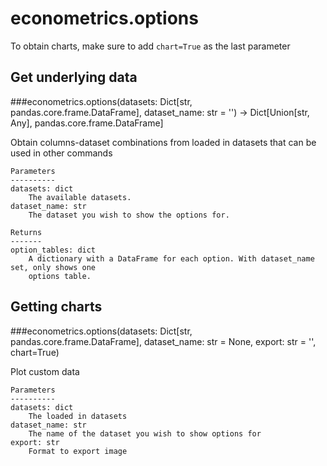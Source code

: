 # econometrics.options

To obtain charts, make sure to add `chart=True` as the last parameter

## Get underlying data 
###econometrics.options(datasets: Dict[str, pandas.core.frame.DataFrame], dataset_name: str = '') -> Dict[Union[str, Any], pandas.core.frame.DataFrame]

Obtain columns-dataset combinations from loaded in datasets that can be used in other commands

    Parameters
    ----------
    datasets: dict
        The available datasets.
    dataset_name: str
        The dataset you wish to show the options for.

    Returns
    -------
    option_tables: dict
        A dictionary with a DataFrame for each option. With dataset_name set, only shows one
        options table.

## Getting charts 
###econometrics.options(datasets: Dict[str, pandas.core.frame.DataFrame], dataset_name: str = None, export: str = '', chart=True)

Plot custom data

    Parameters
    ----------
    datasets: dict
        The loaded in datasets
    dataset_name: str
        The name of the dataset you wish to show options for
    export: str
        Format to export image
